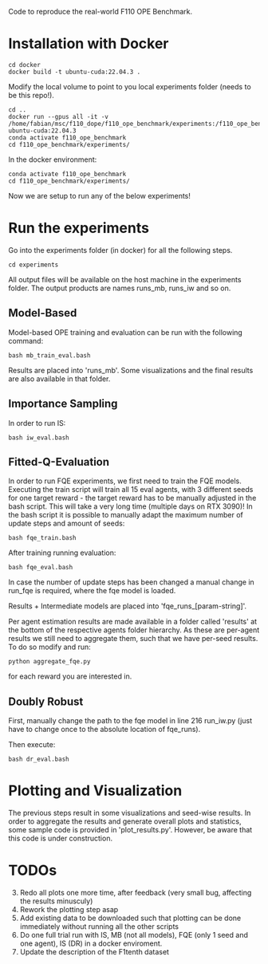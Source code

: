 Code to reproduce the real-world F110 OPE Benchmark.
# Installation with Docker

```
cd docker
docker build -t ubuntu-cuda:22.04.3 .
```


Modify the local volume to point to you local experiments folder (needs to be this repo!).
```
cd ..
docker run --gpus all -it -v /home/fabian/msc/f110_dope/f110_ope_benchmark/experiments:/f110_ope_benchmark/experiments ubuntu-cuda:22.04.3
conda activate f110_ope_benchmark
cd f110_ope_benchmark/experiments/
```

In the docker environment:
```
conda activate f110_ope_benchmark
cd f110_ope_benchmark/experiments/
```
Now we are setup to run any of the below experiments!

# Run the experiments
Go into the experiments folder (in docker) for all the following steps.

```
cd experiments
```

All output files will be available on the host machine in the experiments folder.
The output products are names runs_mb, runs_iw and so on.

## Model-Based

Model-based OPE training and evaluation can be run with the following command:

```
bash mb_train_eval.bash
```

Results are placed into 'runs_mb'. Some visualizations and the final results are also available in that folder.

## Importance Sampling

In order to run IS:

```
bash iw_eval.bash
```

## Fitted-Q-Evaluation

In order to run FQE experiments, we first need to train the FQE models.
Executing the train script will train all 15 eval agents, with 3 different seeds for one target reward - the target reward has to be manually adjusted in the bash script.
This will take a very long time  (multiple days on RTX 3090)! In the bash script it is possible to manually adapt the maximum number of update steps and amount of seeds:

```
bash fqe_train.bash
```

After training running evaluation:

```
bash fqe_eval.bash
```

In case the number of update steps has been changed a manual change in run_fqe is required, where the fqe model is loaded.

Results + Intermediate models are placed into 'fqe_runs_\[param-string\]'.

Per agent estimation results are made available in a folder called 'results' at the bottom of the respective agents folder hierarchy.
As these are per-agent results we still need to aggregate them, such that we have per-seed results. To do so modify and run:

```
python aggregate_fqe.py
```

for each reward you are interested in.

## Doubly Robust

First, manually change the path to the fqe model in line 216 run_iw.py (just have to change once to the absolute location of fqe_runs).

Then execute:

```
bash dr_eval.bash
```


# Plotting and Visualization

The previous steps result in some visualizations and seed-wise results. In order to aggregate the results and generate overall plots and statistics, some sample code is provided in 'plot_results.py'. However, be aware that this code is under construction.

# TODOs

3) Redo all plots one more time, after feedback (very small bug, affecting the results minusculy)
5) Rework the plotting step asap
6) Add existing data to be downloaded such that plotting can be done immediately without running all the other scripts
7) Do one full trial run with IS, MB (not all models), FQE (only 1 seed and one agent), IS (DR) in a docker enviroment.
9) Update the description of the F1tenth dataset
